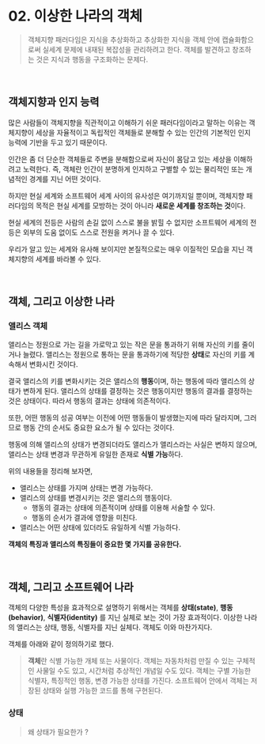 # 02. 이상한 나라의 객체
> 객체지향 패러다임은 지식을 추상화하고 추상화한 지식을 객체 안에 캡슐화함으로써
> 실세계 문제에 내재된 복잡성을 관리하려고 한다. 객체를 발견하고 창조하는 것은 지식과 행동을 구조화하는 문제다.

<br>

## 객체지향과 인지 능력
많은 사람들이 객체지향을 직관적이고 이해하기 쉬운 패러다임이라고 말하는 이유는
객체지향이 세상을 자율적이고 독립적인 객체들로 분해할 수 있는 인간의 기본적인 인지 능력에 기반을 두고 있기 때문이다.

인간은 좀 더 단순한 객체들로 주변을 분해함으로써 자신이 몸담고 있는 세상을 이해하려고 노력한다.
즉, 객체란 인간이 분명하게 인지하고 구별할 수 있는 물리적인 또는 개념적인 경계를 지닌 어떤 것이다.

하지만 현실 세계와 소프트웨어 세계 사이의 유사성은 여기까지일 뿐이며,
객체지향 패러다임의 목적은 현실 세계를 모방하는 것이 아니라 **새로운 세계를 창조하는 것**이다.

현실 세계의 전등은 사람의 손길 없이 스스로 불을 밝힐 수 없지만 
소프트웨어 세계의 전등은 외부의 도움 없이도 스스로 전원을 켜거나 끌 수 있다.

우리가 알고 있는 세계와 유사해 보이지만 본질적으로는 매우 이질적인 모습을 지닌 객체지향의 세계를 바라볼 수 있다.

<br>

## 객체, 그리고 이상한 나라
### 앨리스 객체
앨리스는 정원으로 가는 길을 가로막고 있는 작은 문을 통과하기 위해 자신의 키를 줄이거나 늘렸다.
앨리스는 정원으로 통하는 문을 통과하기에 적당한 **상태**로 자신의 키를 계속해서 변화시킨 것이다.

결국 앨리스의 키를 변화시키는 것은 앨리스의 **행동**이며, 하는 행동에 따라 앨리스의 상태가 변하게 된다.
앨리스의 상태를 결정하는 것은 행동이지만 행동의 결과를 결정하는 것은 상태이다. 따라서 행동의 결과는 상태에 의존적이다.

또한, 어떤 행동의 성공 여부는 이전에 어떤 행동들이 발생했는지에 따라 달라지며,
그러므로 행동 간의 순서도 중요한 요소가 될 수 있다는 것이다.

행동에 의해 앨리스의 상태가 변경되더라도 앨리스가 앨리스라는 사실은 변하지 않으며,
앨리스는 상태 변경과 무관하게 유일한 존재로 **식별 가능**하다.

위의 내용들을 정리해 보자면,
- 앨리스는 상태를 가지며 상태는 변경 가능하다.
- 앨리스의 상태를 변경시키는 것은 앨리스의 행동이다.
  - 행동의 결과는 상태에 의존적이며 상태를 이용해 서술할 수 있다.
  - 행동의 순서가 결과에 영향을 미친다.
- 앨리스는 어떤 상태에 있더라도 유일하게 식별 가능하다.

**객체의 특징과 앨리스의 특징들이 중요한 몇 가지를 공유한다.**

<br>

## 객체, 그리고 소프트웨어 나라
객체의 다양한 특성을 효과적으로 설명하기 위해서는 객체를 **상태(state)**, **행동(behavior)**, **식별자(identity)** 를 지닌 실체로 보는 것이 가장 효과적이다.
이상한 나라의 앨리스는 상태, 행동, 식별자를 지닌 실체다. 객체도 이와 마찬가지다.

객체를 아래와 같이 정의하기로 했다.
> **객체**란 식별 가능한 개체 또는 사물이다. 객체는 자동차처럼 만질 수 있는 구체적인 사물일 수도 있고,
> 시간처럼 추상적인 개념일 수도 있다. 객체는 구별 가능한 식별자, 특징적인 행동, 변경 가능한 상태를 가진다.
> 소프트웨어 안에서 객체는 저장된 상태와 실행 가능한 코드를 통해 구현된다.

### 상태
> 왜 상태가 필요한가 ?
